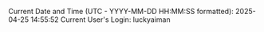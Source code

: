 Current Date and Time (UTC - YYYY-MM-DD HH:MM:SS formatted): 2025-04-25 14:55:52
Current User's Login: luckyaiman
